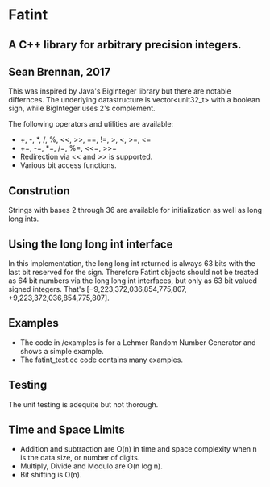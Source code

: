 # Fatint
## A C++ library for arbitrary precision integers.

## Sean Brennan, 2017

This was inspired by Java's BigInteger library but there are notable differnces.
The underlying datastructure is vector<unit32_t> with a boolean sign, while
BigInteger uses 2's complement.

The following operators and utilities are available:  
* +, -, *, /, %, <<, >>, ==, !=, >, <, >=, <=
* +=, -=, *=, /=, %=, <<=, >>=
* Redirection via << and >> is supported.  
* Various bit access functions.

## Constrution
Strings with bases 2 through 36 are available for initialization as well as long
long ints.

## Using the long long int interface
In this implementation, the long long int returned is always 63 bits
with the last bit reserved for the sign.  Therefore Fatint objects should not be
treated as 64 bit numbers via the long long int interfaces, but only as 63 bit
 valued signed integers.  That's [−9,223,372,036,854,775,807, +9,223,372,036,854,775,807].

## Examples
* The code in /examples is for a Lehmer Random Number Generator and shows a simple example.
* The fatint_test.cc code contains many examples.

## Testing
The unit testing is adequite but not thorough.

## Time and Space Limits
* Addition and subtraction are O(n) in time and space complexity when n is the data size, or number of digits.
* Multiply, Divide and Modulo are O(n log n).   
* Bit shifting is O(n).
